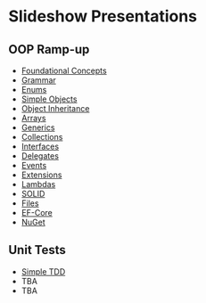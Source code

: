 # Slideshow Presentations

## OOP Ramp-up

- [Foundational Concepts](./OOP-Ramp-Up/00-FoundationalConcepts.html)
- [Grammar](./OOP-Ramp-Up/01-Grammar.html)
- [Enums](./OOP-Ramp-Up/02-Enum.html)
- [Simple Objects](./OOP-Ramp-Up/03-Objects.html)
- [Object Inheritance](./OOP-Ramp-Up/04-Objects.html)
- [Arrays](./OOP-Ramp-Up/05-Arrays.html)
- [Generics](./OOP-ramp-up/06-Generics.html)
- [Collections](./OOP-Ramp-Up/07-Collections.html)
- [Interfaces](./OOP-Ramp-Up/08-Interface.html)
- [Delegates](./OOP-Ramp-Up/09-Delegates.html)
- [Events](./OOP-Ramp-Up/10-Events.html)
- [Extensions](./OOP-Ramp-Up/11-Extensions.html)
- [Lambdas](./OOP-Ramp-Up/12-Lambdas.html)
- [SOLID](./OOP-Ramp-Up/13-Solid.html)
- [Files](./OOP-Ramp-Up/14-Files.html)
- [EF-Core](./OOP-Ramp-Up/15-EF-Core.html)
- [NuGet](./OOP-Ramp-Up/16-NuGet.html)

## Unit Tests

- [Simple TDD](./UnitTests/Stack.html)
- TBA
- TBA
